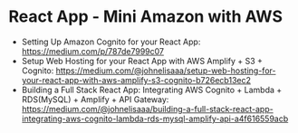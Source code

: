 # React App - Mini Amazon with AWS  
- Setting Up Amazon Cognito for your React App: https://medium.com/p/787de7999c07
- Setup Web Hosting for your React App with AWS Amplify + S3 + Cognito: https://medium.com/@johnelisaaa/setup-web-hosting-for-your-react-app-with-aws-amplify-s3-cognito-b726ecb13ec2
- Building a Full Stack React App: Integrating AWS Cognito + Lambda + RDS(MySQL) + Amplify + API Gateway:  https://medium.com/@johnelisaaa/building-a-full-stack-react-app-integrating-aws-cognito-lambda-rds-mysql-amplify-api-a4f616559acb
